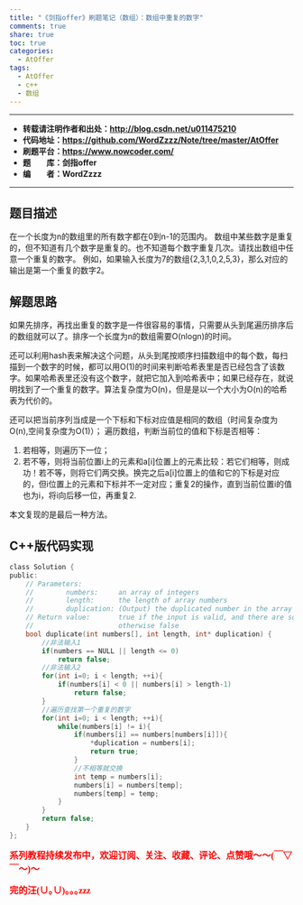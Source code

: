 ```yaml
---
title: "《剑指offer》刷题笔记（数组）：数组中重复的数字"
comments: true
share: true
toc: true
categories:
  - AtOffer
tags:
  - AtOffer
  - c++
  - 数组
---
```


----------

- **转载请注明作者和出处：http://blog.csdn.net/u011475210**
- **代码地址：https://github.com/WordZzzz/Note/tree/master/AtOffer**
- **刷题平台：https://www.nowcoder.com/**
- **题&emsp;&emsp;库：剑指offer**
- **编&emsp;&emsp;者：WordZzzz**

----------

## 题目描述

在一个长度为n的数组里的所有数字都在0到n-1的范围内。 数组中某些数字是重复的，但不知道有几个数字是重复的。也不知道每个数字重复几次。请找出数组中任意一个重复的数字。 例如，如果输入长度为7的数组{2,3,1,0,2,5,3}，那么对应的输出是第一个重复的数字2。

## 解题思路

如果先排序，再找出重复的数字是一件很容易的事情，只需要从头到尾遍历排序后的数组就可以了。排序一个长度为n的数组需要O(nlogn)的时间。

还可以利用hash表来解决这个问题，从头到尾按顺序扫描数组中的每个数，每扫描到一个数字的时候，都可以用O(1)的时间来判断哈希表里是否已经包含了该数字。如果哈希表里还没有这个数字，就把它加入到哈希表中；如果已经存在，就说明找到了一个重复的数字。算法复杂度为O(n)，但是是以一个大小为O(n)的哈希表为代价的。


还可以把当前序列当成是一个下标和下标对应值是相同的数组（时间复杂度为O(n),空间复杂度为O(1)）；
遍历数组，判断当前位的值和下标是否相等： 
1. 若相等，则遍历下一位； 
2. 若不等，则将当前位置i上的元素和a[i]位置上的元素比较：若它们相等，则成功！若不等，则将它们两交换。换完之后a[i]位置上的值和它的下标是对应的，但i位置上的元素和下标并不一定对应；重复2的操作，直到当前位置i的值也为i，将i向后移一位，再重复2.

本文复现的是最后一种方法。

## C++版代码实现

```c
class Solution {
public:
    // Parameters:
    //        numbers:     an array of integers
    //        length:      the length of array numbers
    //        duplication: (Output) the duplicated number in the array number
    // Return value:       true if the input is valid, and there are some duplications in the array number
    //                     otherwise false
    bool duplicate(int numbers[], int length, int* duplication) {
        //非法输入1
        if(numbers == NULL || length <= 0)
            return false;
        //非法输入2
        for(int i=0; i < length; ++i){
            if(numbers[i] < 0 || numbers[i] > length-1)
                return false;
        }
        //遍历查找第一个重复的数字
        for(int i=0; i < length; ++i){
            while(numbers[i] != i){
                if(numbers[i] == numbers[numbers[i]]){
                    *duplication = numbers[i];
                    return true;
                }
                //不相等就交换
                int temp = numbers[i];
                numbers[i] = numbers[temp];
                numbers[temp] = temp;
            }
        }
        return false;
    }
};
```

**<font color="red" size=3 face="仿宋">系列教程持续发布中，欢迎订阅、关注、收藏、评论、点赞哦～～(￣▽￣～)～</font>**

**<font color="red" size=3 face="仿宋">完的汪(∪｡∪)｡｡｡zzz</font>**